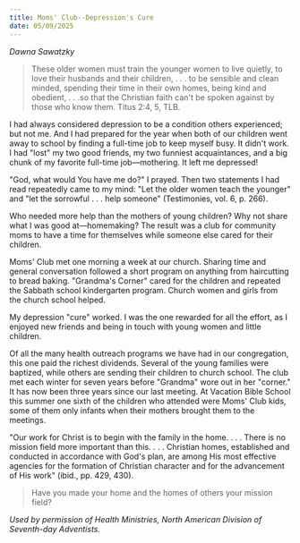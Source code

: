 ```yaml
---
title: Moms' Club--Depression's Cure
date: 05/09/2025
---
```


_Dawna Sawatzky_

> <p></p>
> These older women must train the younger women to live quietly, to love their husbands and their children, . . . to be sensible and clean minded, spending their time in their own homes, being kind and obedient, . . .so that the Christian faith can't be spoken against by those who know them. Titus 2:4, 5, TLB.

I had always considered depression to be a condition others experienced; but not me. And I had prepared for the year when both of our children went away to school by finding a full-time job to keep myself busy. It didn't work. I had "lost" my two good friends, my two funniest acquaintances, and a big chunk of my favorite full-time job—mothering. It left me depressed!

"God, what would You have me do?" I prayed. Then two statements I had read repeatedly came to my mind: "Let the older women teach the younger" and "let the sorrowful . . . help someone" (Testimonies, vol. 6, p. 266).

Who needed more help than the mothers of young children? Why not share what I was good at—homemaking? The result was a club for community moms to have a time for themselves while someone else cared for their children.

Moms' Club met one morning a week at our church. Sharing time and general conversation followed a short program on anything from haircutting to bread baking. "Grandma's Corner" cared for the children and repeated the Sabbath school kindergarten program. Church women and girls from the church school helped.

My depression "cure" worked. I was the one rewarded for all the effort, as I enjoyed new friends and being in touch with young women and little children.

Of all the many health outreach programs we have had in our congregation, this one paid the richest dividends. Several of the young families were baptized, while others are sending their children to church school. The club met each winter for seven years before "Grandma" wore out in her "corner." It has now been three years since our last meeting. At Vacation Bible School this summer one sixth of the children who attended were Moms' Club kids, some of them only infants when their mothers brought them to the meetings.

"Our work for Christ is to begin with the family in the home. . . . There is no mission field more important than this. . . . Christian homes, established and conducted in accordance with God's plan, are among His most effective agencies for the formation of Christian character and for the advancement of His work" (ibid., pp. 429, 430).

> <callout></callout>
> Have you made your home and the homes of others your mission field?

_Used by permission of Health Ministries, North American Division of Seventh-day Adventists._